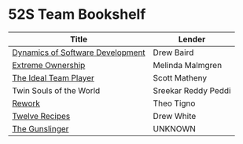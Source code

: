 # 52S Team Bookshelf

|Title|Lender|
|-|-|
|[Dynamics of Software Development](https://www.amazon.com/dp/1556158238/ref=cm_sw_em_r_mt_dp_U_7cy5CbD565F9M)|Drew Baird|
|[Extreme Ownership](https://www.amazon.com/dp/1250183863/ref=cm_sw_em_r_mt_dp_U_Eab8CbRHG98KK)|Melinda Malmgren|
|[The Ideal Team Player](https://www.amazon.com/dp/1119209595/ref=cm_sw_em_r_mt_dp_U_Sdy5CbGSNGV2F)|Scott Matheny|
|Twin Souls of the World|Sreekar Reddy Peddi|
|[Rework](https://read.amazon.com/kp/embed?asin=B002MUAJ2A&preview=newtab&linkCode=kpe&ref_=cm_sw_r_kb_dp_G.x5CbFPYX55G)|Theo Tigno|
|[Twelve Recipes](https://read.amazon.com/kp/embed?asin=B00I2PF4VA&preview=newtab&linkCode=kpe&ref_=cm_sw_r_kb_dp_ocy5Cb43Q8PDY)|Drew White|
|[The Gunslinger]()|UNKNOWN|
